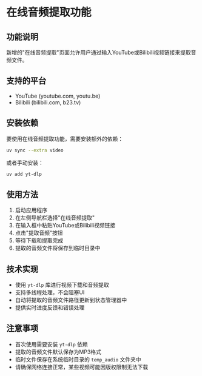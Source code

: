 # 在线音频提取功能

## 功能说明

新增的"在线音频提取"页面允许用户通过输入YouTube或Bilibili视频链接来提取音频文件。

## 支持的平台

- YouTube (youtube.com, youtu.be)
- Bilibili (bilibili.com, b23.tv)

## 安装依赖

要使用在线音频提取功能，需要安装额外的依赖：

```bash
uv sync --extra video
```

或者手动安装：

```bash
uv add yt-dlp
```

## 使用方法

1. 启动应用程序
2. 在左侧导航栏选择"在线音频提取"
3. 在输入框中粘贴YouTube或Bilibili视频链接
4. 点击"提取音频"按钮
5. 等待下载和提取完成
6. 提取的音频文件将保存到临时目录中

## 技术实现

- 使用 `yt-dlp` 库进行视频下载和音频提取
- 支持多线程处理，不会阻塞UI
- 自动将提取的音频文件路径更新到状态管理器中
- 提供实时进度反馈和错误处理

## 注意事项

- 首次使用需要安装 `yt-dlp` 依赖
- 提取的音频文件默认保存为MP3格式
- 临时文件保存在系统临时目录的 `temp_audio` 文件夹中
- 请确保网络连接正常，某些视频可能因版权限制无法下载